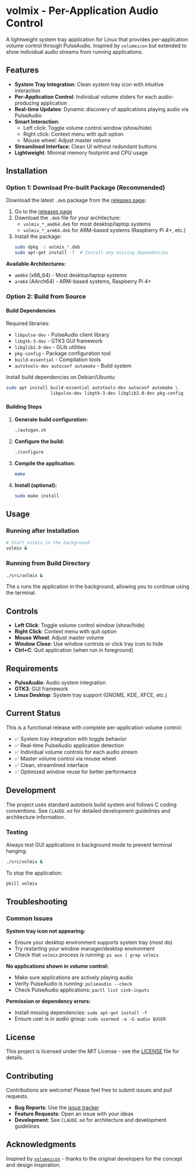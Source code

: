 # volmix - Per-Application Audio Control

A lightweight system tray application for Linux that provides per-application volume control through PulseAudio. Inspired by `volumeicon` but extended to show individual audio streams from running applications.

## Features

- **System Tray Integration**: Clean system tray icon with intuitive interaction
- **Per-Application Control**: Individual volume sliders for each audio-producing application
- **Real-time Updates**: Dynamic discovery of applications playing audio via PulseAudio
- **Smart Interaction**: 
  - Left click: Toggle volume control window (show/hide)
  - Right click: Context menu with quit option
  - Mouse wheel: Adjust master volume
- **Streamlined Interface**: Clean UI without redundant buttons
- **Lightweight**: Minimal memory footprint and CPU usage

## Installation

### Option 1: Download Pre-built Package (Recommended)

Download the latest `.deb` package from the [releases page](https://github.com/cwage/volmix/releases):

1. Go to the [releases page](https://github.com/cwage/volmix/releases)
2. Download the `.deb` file for your architecture:
   - `volmix_*_amd64.deb` for most desktop/laptop systems
   - `volmix_*_arm64.deb` for ARM-based systems (Raspberry Pi 4+, etc.)
3. Install the package:
   ```bash
   sudo dpkg -i volmix_*.deb
   sudo apt-get install -f  # Install any missing dependencies
   ```

**Available Architectures:**
- `amd64` (x86_64) - Most desktop/laptop systems
- `arm64` (AArch64) - ARM-based systems, Raspberry Pi 4+

### Option 2: Build from Source

#### Build Dependencies

Required libraries:
- `libpulse-dev` - PulseAudio client library
- `libgtk-3-dev` - GTK3 GUI framework  
- `libglib2.0-dev` - GLib utilities
- `pkg-config` - Package configuration tool
- `build-essential` - Compilation tools
- `autotools-dev autoconf automake` - Build system

Install build dependencies on Debian/Ubuntu:
```bash
sudo apt install build-essential autotools-dev autoconf automake \
                 libpulse-dev libgtk-3-dev libglib2.0-dev pkg-config
```

#### Building Steps

1. **Generate build configuration:**
   ```bash
   ./autogen.sh
   ```

2. **Configure the build:**
   ```bash
   ./configure
   ```

3. **Compile the application:**
   ```bash
   make
   ```

4. **Install (optional):**
   ```bash
   sudo make install
   ```

## Usage

### Running after Installation
```bash
# Start volmix in the background
volmix &
```

### Running from Build Directory
```bash
./src/volmix &
```

The `&` runs the application in the background, allowing you to continue using the terminal.

## Controls

- **Left Click**: Toggle volume control window (show/hide)
- **Right Click**: Context menu with quit option  
- **Mouse Wheel**: Adjust master volume
- **Window Close**: Use window controls or click tray icon to hide
- **Ctrl+C**: Quit application (when run in foreground)

## Requirements

- **PulseAudio**: Audio system integration
- **GTK3**: GUI framework  
- **Linux Desktop**: System tray support (GNOME, KDE, XFCE, etc.)

## Current Status

This is a functional release with complete per-application volume control:

- ✅ System tray integration with toggle behavior
- ✅ Real-time PulseAudio application detection
- ✅ Individual volume controls for each audio stream
- ✅ Master volume control via mouse wheel
- ✅ Clean, streamlined interface
- ✅ Optimized window reuse for better performance

## Development

The project uses standard autotools build system and follows C coding conventions. See `CLAUDE.md` for detailed development guidelines and architecture information.

### Testing

Always test GUI applications in background mode to prevent terminal hanging:
```bash
./src/volmix &
```

To stop the application:
```bash
pkill volmix
```

## Troubleshooting

### Common Issues

**System tray icon not appearing:**
- Ensure your desktop environment supports system tray (most do)
- Try restarting your window manager/desktop environment
- Check that `volmix` process is running: `ps aux | grep volmix`

**No applications shown in volume control:**
- Make sure applications are actively playing audio
- Verify PulseAudio is running: `pulseaudio --check`
- Check PulseAudio applications: `pactl list sink-inputs`

**Permission or dependency errors:**
- Install missing dependencies: `sudo apt-get install -f`
- Ensure user is in audio group: `sudo usermod -a -G audio $USER`

## License

This project is licensed under the MIT License - see the [LICENSE](LICENSE) file for details.

## Contributing

Contributions are welcome! Please feel free to submit issues and pull requests.

- **Bug Reports**: Use the [issue tracker](https://github.com/cwage/volmix/issues)
- **Feature Requests**: Open an issue with your ideas
- **Development**: See `CLAUDE.md` for architecture and development guidelines

## Acknowledgments

Inspired by [`volumeicon`](https://github.com/Maato/volumeicon) - thanks to the original developers for the concept and design inspiration.